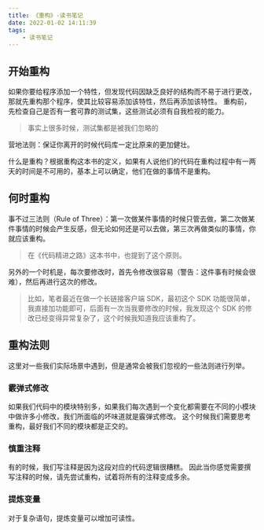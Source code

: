 ```yaml
---
title: 《重构》-读书笔记
date: 2022-01-02 14:11:39
tags:
    - 读书笔记
---
```


## 开始重构

如果你要给程序添加一个特性，但发现代码因缺乏良好的结构而不易于进行更改，那就先重构那个程序，使其比较容易添加该特性，然后再添加该特性。
重构前，先检查自己是否有一套可靠的测试集，这些测试必须有自我检视的能力。

> 事实上很多时候，测试集都是被我们忽略的

营地法则：保证你离开的时候代码库一定比原来的更加健壮。

什么是重构？根据重构这本书的定义，如果有人说他们的代码在重构过程中有一两天的时间是不可用的，基本上可以确定，他们在做的事情不是重构。

## 何时重构

事不过三法则（Rule of Three）：第一次做某件事情的时候只管去做，第二次做某件事情的时候会产生反感，但无论如何还是可以去做，第三次再做类似的事情，你就应该重构。

> 在《代码精进之路》这本书中，也提到了这个原则。

另外的一个时机是，每次要修改时，首先令修改很容易（警告：这件事有时候会很难），然后再进行这次的修改。

> 比如，笔者最近在做一个长链接客户端 SDK，最初这个 SDK 功能很简单，我直接加功能即可，后面有一次当我要修改的时候，我发现这个 SDK 的修改已经变得异常复杂了，这个时候我知道我应该重构了。

## 重构法则

这里对一些我们实际场景中遇到，但是通常会被我们忽视的一些法则进行列举。

### 霰弹式修改 

如果我们代码中的模块特别多，如果我们每次遇到一个变化都需要在不同的小模块中做许多小修改，我们所面临的坏味道就是霰弹式修改。
这个时候我们需要思考重构，最好我们不同的模块都是正交的。

### 慎重注释

有的时候，我们写注释是因为这段对应的代码逻辑很糟糕。
因此当你感觉需要撰写注释的时候，请先尝试重构，试着将所有的注释变成多余。

### 提炼变量

对于复杂语句，提炼变量可以增加可读性。

